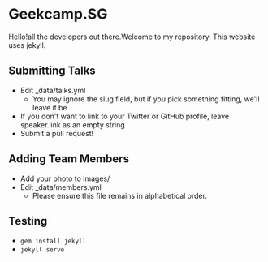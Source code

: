 # Geekcamp.SG

Hello!all the developers out there.Welcome to my repository.
This website uses jekyll.

## Submitting Talks

- Edit \_data/talks.yml
  - You may ignore the slug field, but if you pick something fitting, we'll leave it be
- If you don't want to link to your Twitter or GitHub profile, leave speaker.link as an empty string
- Submit a pull request!

## Adding Team Members

- Add your photo to images/
- Edit \_data/members.yml
  - Please ensure this file remains in alphabetical order.

## Testing

- `gem install jekyll`
- `jekyll serve`
